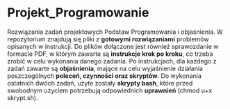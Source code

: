 # Projekt_Programowanie
Rozwiązania zadań projektowych Podstaw Programowania i objaśnienia.
W repozytorium znajdują się pliki z **gotowymi rozwiązaniami** problemów opisanych w instrukcji. Do plików dołączone jest również sprawozdanie w formacie PDF, w którym zawarte są **instrukcje krok po kroku**, co trzeba zrobić w celu wykonania danego zadania.
Po instrukcjach, dla każdego z zadań zawarte są **objaśnienia**, mające na celu wyjaśnienie działania poszczególnych **poleceń, czynności oraz skryptów**. Do wykonania ostatnich dwóch zadań, użyte zostały **skrypty bash**, które przed swobodnym użyciem potrzebują odpowiednich **uprawnień** (chmod u+x skrypt.sh). 
